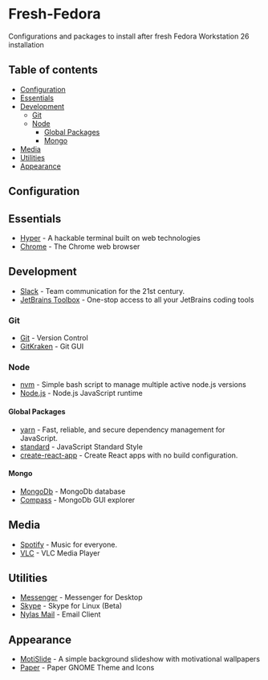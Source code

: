 # Fresh-Fedora
Configurations and packages to install after fresh Fedora Workstation 26 installation

## Table of contents
- [Configuration](#configuration)
- [Essentials](#essentials)
- [Development](#development)
  - [Git](#git)
  - [Node](#node)
    - [Global Packages](#global-packages)
    - [Mongo](#mongo)
- [Media](#media)
- [Utilities](#utilities)
- [Appearance](#appearance)

## Configuration


## Essentials
- [Hyper](https://hyper.is/) - A hackable terminal built on web technologies
- [Chrome](https://www.google.com/chrome/) - The Chrome web browser

## Development
- [Slack](https://slack.com/) - Team communication
for the 21st century.
- [JetBrains Toolbox](https://www.jetbrains.com/toolbox/) - One-stop access to all your JetBrains coding tools

### Git
- [Git](https://git-scm.com/) - Version Control
- [GitKraken](https://www.gitkraken.com/) - Git GUI

### Node
- [nvm](https://github.com/creationix/nvm) - Simple bash script to manage multiple active node.js versions
- [Node.js](https://nodejs.org/en/) - Node.js JavaScript runtime

#### Global Packages
- [yarn](https://yarnpkg.com/en/) - Fast, reliable, and secure dependency management for JavaScript.
- [standard](https://standardjs.com/) - JavaScript Standard Style
- [create-react-app](https://github.com/facebookincubator/create-react-app) - Create React apps with no build configuration.

#### Mongo
- [MongoDb](https://www.mongodb.com/) - MongoDb database
- [Compass](https://www.mongodb.com/products/compass) - MongoDb GUI explorer

## Media
- [Spotify](https://www.spotify.com) - Music for everyone.
- [VLC](https://www.videolan.org/vlc/) - VLC Media Player

## Utilities
- [Messenger](https://messengerfordesktop.com/) - Messenger for Desktop
- [Skype](https://www.skype.com/en/) - Skype for Linux (Beta)
- [Nylas Mail](https://www.nylas.com/nylas-mail/) - Email Client

## Appearance
- [MotiSlide](https://github.com/danielgospodinow/MotiSlide) - A simple background slideshow with motivational wallpapers
- [Paper](https://snwh.org/paper) - Paper GNOME Theme and Icons
